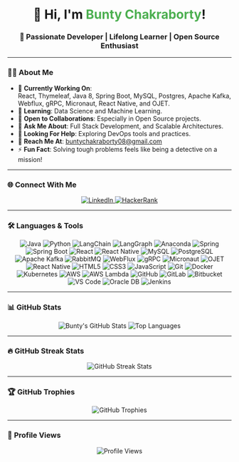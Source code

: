 <h1 align="center">👋 Hi, I'm <span style="color:#4CAF50">Bunty Chakraborty</span>!</h1>  
<h3 align="center">🚀 Passionate Developer | Lifelong Learner | Open Source Enthusiast</h3>  

---

### 🙋‍♂️ **About Me**  
- 🔭 **Currently Working On**:  
  React, Thymeleaf, Java 8, Spring Boot, MySQL, Postgres, Apache Kafka, Webflux, gRPC, Micronaut, React Native, and OJET.  
- 🌱 **Learning**: Data Science and Machine Learning.  
- 👯 **Open to Collaborations**: Especially in Open Source projects.  
- 💬 **Ask Me About**: Full Stack Development, and Scalable Architectures.  
- 🤔 **Looking For Help**: Exploring DevOps tools and practices.  
- 📧 **Reach Me At**: [buntychakraborty08@gmail.com](mailto:buntychakraborty08@gmail.com)  
- ⚡ **Fun Fact**: Solving tough problems feels like being a detective on a mission!  

---

### 🌐 **Connect With Me**  
<p align="center">
  <a href="https://www.linkedin.com/in/bunty-chakraborty-b5a395119/" target="_blank">
    <img src="https://img.shields.io/badge/-LinkedIn-0077B5?style=for-the-badge&logo=linkedin&logoColor=white" alt="LinkedIn">
  </a>
  <a href="https://www.hackerrank.com/bunty09_bunty09" target="_blank">
    <img src="https://img.shields.io/badge/-HackerRank-2EC866?style=for-the-badge&logo=hackerrank&logoColor=white" alt="HackerRank">
  </a>
</p>  

---

### 🛠 **Languages & Tools**  
<p align="center">
  <img src="https://img.shields.io/badge/Java-ED8B00?style=for-the-badge&logo=java&logoColor=white" alt="Java" />
  <img src="https://img.shields.io/badge/Python-3776AB?style=for-the-badge&logo=python&logoColor=white" alt="Python" />
  <img src="https://img.shields.io/badge/LangChain-1C3C3C?style=for-the-badge&logoColor=white" alt="LangChain" />
  <img src="https://img.shields.io/badge/LangGraph-FF6B6B?style=for-the-badge&logoColor=white" alt="LangGraph" />
  <img src="https://img.shields.io/badge/Anaconda-44A833?style=for-the-badge&logo=anaconda&logoColor=white" alt="Anaconda" />
  <img src="https://img.shields.io/badge/Spring-6DB33F?style=for-the-badge&logo=spring&logoColor=white" alt="Spring" />
  <img src="https://img.shields.io/badge/Spring_Boot-6DB33F?style=for-the-badge&logo=spring-boot&logoColor=white" alt="Spring Boot" />
  <img src="https://img.shields.io/badge/React-20232A?style=for-the-badge&logo=react&logoColor=61DAFB" alt="React" />
  <img src="https://img.shields.io/badge/React_Native-20232A?style=for-the-badge&logo=react&logoColor=61DAFB" alt="React Native" />
  <img src="https://img.shields.io/badge/MySQL-4479A1?style=for-the-badge&logo=mysql&logoColor=white" alt="MySQL" />
  <img src="https://img.shields.io/badge/PostgreSQL-316192?style=for-the-badge&logo=postgresql&logoColor=white" alt="PostgreSQL" />
  <img src="https://img.shields.io/badge/Kafka-231210?style=for-the-badge&logo=apache-kafka&logoColor=white" alt="Apache Kafka" />
  <img src="https://img.shields.io/badge/RabbitMQ-FF6600?style=for-the-badge&logo=rabbitmq&logoColor=white" alt="RabbitMQ" />
  <img src="https://img.shields.io/badge/WebFlux-6DB33F?style=for-the-badge&logo=spring&logoColor=white" alt="WebFlux" />
  <img src="https://img.shields.io/badge/gRPC-FF5722?style=for-the-badge&logo=google&logoColor=white" alt="gRPC" />
  <img src="https://img.shields.io/badge/Micronaut-0091D1?style=for-the-badge&logo=micronaut&logoColor=white" alt="Micronaut" />
  <img src="https://img.shields.io/badge/OJET-00B8A9?style=for-the-badge&logo=oracle&logoColor=white" alt="OJET" />
  <img src="https://img.shields.io/badge/React%20Native-61DAFB?style=for-the-badge&logo=react&logoColor=black" alt="React Native" />
  <img src="https://img.shields.io/badge/HTML5-E34F26?style=for-the-badge&logo=html5&logoColor=white" alt="HTML5" />
  <img src="https://img.shields.io/badge/CSS3-1572B6?style=for-the-badge&logo=css3&logoColor=white" alt="CSS3" />
  <img src="https://img.shields.io/badge/JavaScript-F7DF1E?style=for-the-badge&logo=javascript&logoColor=black" alt="JavaScript" />
  <img src="https://img.shields.io/badge/Git-F05033?style=for-the-badge&logo=git&logoColor=white" alt="Git" />
  <img src="https://img.shields.io/badge/Docker-2496ED?style=for-the-badge&logo=docker&logoColor=white" alt="Docker" />
  <img src="https://img.shields.io/badge/Kubernetes-326CE5?style=for-the-badge&logo=kubernetes&logoColor=white" alt="Kubernetes" />
  <img src="https://img.shields.io/badge/AWS-232F3E?style=for-the-badge&logo=amazon-aws&logoColor=white" alt="AWS" />
  <img src="https://img.shields.io/badge/AWS Lambda-FF9900?style=for-the-badge&logo=aws-lambda&logoColor=white" alt="AWS Lambda" />
  <img src="https://img.shields.io/badge/GitHub-100000?style=for-the-badge&logo=github&logoColor=white" alt="GitHub" />
  <img src="https://img.shields.io/badge/GitLab-FC6D26?style=for-the-badge&logo=gitlab&logoColor=white" alt="GitLab" />
  <img src="https://img.shields.io/badge/Bitbucket-0052CC?style=for-the-badge&logo=bitbucket&logoColor=white" alt="Bitbucket" />
  <img src="https://img.shields.io/badge/VS%20Code-007ACC?style=for-the-badge&logo=visual-studio-code&logoColor=white" alt="VS Code" />
  <img src="https://img.shields.io/badge/Oracle%20DB-F80000?style=for-the-badge&logo=oracle&logoColor=white" alt="Oracle DB" />
  <img src="https://img.shields.io/badge/Jenkins-D24939?style=for-the-badge&logo=jenkins&logoColor=white" alt="Jenkins" />

</p>


---

### 📊 **GitHub Stats**  
<p align="center">
  <img src="https://github-readme-stats.vercel.app/api?username=buntychakraborty&show_icons=true&hide_border=true&count_private=true&theme=radical" alt="Bunty's GitHub Stats" />
  <img src="https://github-readme-stats.vercel.app/api/top-langs/?username=buntychakraborty&layout=compact&theme=radical&hide_border=true" alt="Top Languages" />
</p>  

---

### 🔥 **GitHub Streak Stats**  
<p align="center">
  <img src="https://github-readme-streak-stats.herokuapp.com/?user=buntychakraborty&theme=radical&hide_border=true" alt="GitHub Streak Stats" />
</p>  

---

### 🏆 **GitHub Trophies**  
<p align="center">
  <img src="https://github-profile-trophy.vercel.app/?username=buntychakraborty&theme=radical&no-frame=true&row=1" alt="GitHub Trophies" />
</p>  

---

### 👀 **Profile Views**  
<p align="center">
  <img src="https://komarev.com/ghpvc/?username=buntychakraborty&style=flat-square" alt="Profile Views" />
</p>  
